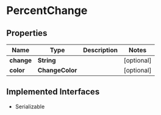 

# PercentChange


## Properties

Name | Type | Description | Notes
------------ | ------------- | ------------- | -------------
**change** | **String** |  |  [optional]
**color** | **ChangeColor** |  |  [optional]


## Implemented Interfaces

* Serializable


